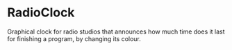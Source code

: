 # RadioClock
Graphical clock for radio studios that announces how much time does it last for finishing a program, by changing its colour.

